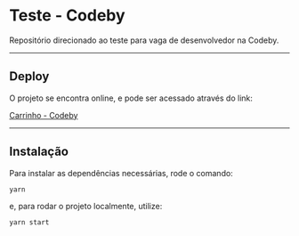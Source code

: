 # Teste - Codeby

Repositório direcionado ao teste para vaga de desenvolvedor na Codeby.

---

## Deploy

O projeto se encontra online, e pode ser acessado através do link:

[Carrinho - Codeby]()

---

## Instalação
 
Para instalar as dependências necessárias, rode o comando:
```
yarn
```
e, para rodar o projeto localmente, utilize:
```
yarn start
```